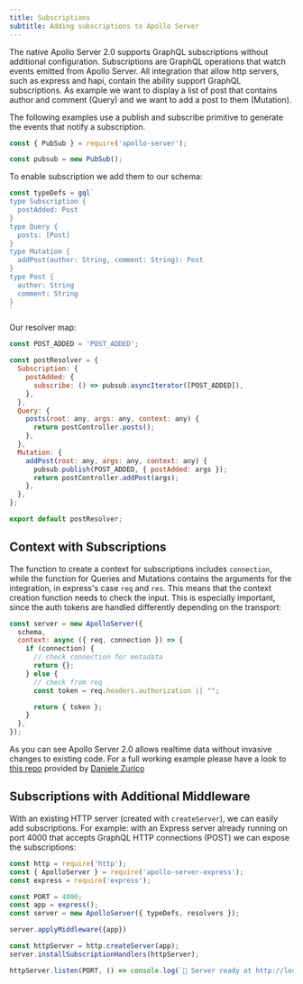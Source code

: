 ```yaml
---
title: Subscriptions
subtitle: Adding subscriptions to Apollo Server
---
```


The native Apollo Server 2.0 supports GraphQL subscriptions without additional configuration.
Subscriptions are GraphQL operations that watch events emitted from Apollo Server.
All integration that allow http servers, such as express and hapi, contain the ability support GraphQL subscriptions.
As example we want to display a list of post that contains author and comment (Query) and we want to add a post to them (Mutation).

The following examples use a publish and subscribe primitive to generate the events that notify a subscription.

```js
const { PubSub } = require('apollo-server');

const pubsub = new PubSub();
```

To enable subscription we add them to our schema:

```js lines=2-4
const typeDefs = gql`
type Subscription {
  postAdded: Post
}
type Query {
  posts: [Post]
}
type Mutation {
  addPost(author: String, comment: String): Post
}
type Post {
  author: String
  comment: String
}
`
```

Our resolver map:

```js lines=3-7
const POST_ADDED = 'POST_ADDED';

const postResolver = {
  Subscription: {
    postAdded: {
      subscribe: () => pubsub.asyncIterator([POST_ADDED]),
    },
  },
  Query: {
    posts(root: any, args: any, context: any) {
      return postController.posts();
    },
  },
  Mutation: {
    addPost(root: any, args: any, context: any) {
      pubsub.publish(POST_ADDED, { postAdded: args });
      return postController.addPost(args);
    },
  },
};

export default postResolver;
```

## Context with Subscriptions

The function to create a context for subscriptions includes `connection`, while the function for Queries and Mutations contains the arguments for the integration, in express's case `req` and `res`. This means that the context creation function needs to check the input. This is especially important, since the auth tokens are handled differently depending on the transport:

```js
const server = new ApolloServer({
  schema,
  context: async ({ req, connection }) => {
    if (connection) {
      // check connection for metadata
      return {};
    } else {
      // check from req
      const token = req.headers.authorization || "";

      return { token };
    }
  },
});
```

As you can see Apollo Server 2.0 allows realtime data without invasive changes to existing code.
For a full working example please have a look to [this repo](https://github.com/daniele-zurico/apollo2-subscriptions-how-to) provided by [Daniele Zurico](https://github.com/daniele-zurico/apollo2-subscriptions-how-to)

<h2 id="middleware">Subscriptions with Additional Middleware</h2>

With an existing HTTP server (created with `createServer`), we can easily add subscriptions.
For example: with an Express server already running on port 4000 that accepts GraphQL HTTP connections (POST) we can expose the subscriptions:

```js line=12
const http = require('http');
const { ApolloServer } = require('apollo-server-express');
const express = require('express');

const PORT = 4000;
const app = express();
const server = new ApolloServer({ typeDefs, resolvers });

server.applyMiddleware({app})

const httpServer = http.createServer(app);
server.installSubscriptionHandlers(httpServer);

httpServer.listen(PORT, () => console.log(`🚀 Server ready at http://localhost:${PORT}${server.graphqlPath}`))
```
